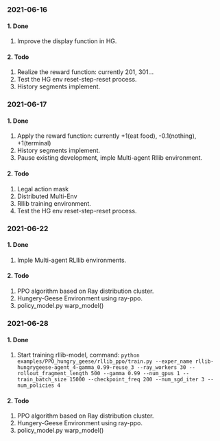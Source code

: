 <!--
 * @Author: hanyu
 * @Date: 2021-06-15 10:34:08
 * @LastEditTime: 2021-06-28 08:31:07
 * @LastEditors: hanyu
 * @Description: work docs
 * @FilePath: /RL_Lab/docs/work_docs.md
-->
### 2021-06-16
#### 1. Done
1. Improve the display function in HG.
#### 2. Todo
1. Realize the reward function: currently 201, 301...
2. Test the HG env reset-step-reset process.
3. History segments implement.

### 2021-06-17
#### 1. Done
1. Apply the reward function: currently +1(eat food), -0.1(nothing), +1(terminal)
2. History segments implement.
3. Pause existing development, imple Multi-agent Rllib environment.
#### 2. Todo
1. Legal action mask
2. Distributed Multi-Env
3. Rllib training environment.
4. Test the HG env reset-step-reset process.

### 2021-06-22
#### 1. Done
1. Imple Multi-agent RLllib environments.
#### 2. Todo
1. PPO algorithm based on Ray distribution cluster.
2. Hungery-Geese Environment using ray-ppo.
3. policy_model.py warp_model()

### 2021-06-28
#### 1. Done
1. Start training rllib-model, command: `python examples/PPO_hungry_geese/rllib_ppo/train.py --exper_name rllib-hungrygeese-agent_4-gamma_0.99-reuse_3 --ray_workers 30 --rollout_fragment_length 500 --gamma 0.99 --num_gpus 1 --train_batch_size 15000 --checkpoint_freq 200 --num_sgd_iter 3 --num_policies 4`
#### 2. Todo
1. PPO algorithm based on Ray distribution cluster.
2. Hungery-Geese Environment using ray-ppo.
3. policy_model.py warp_model()